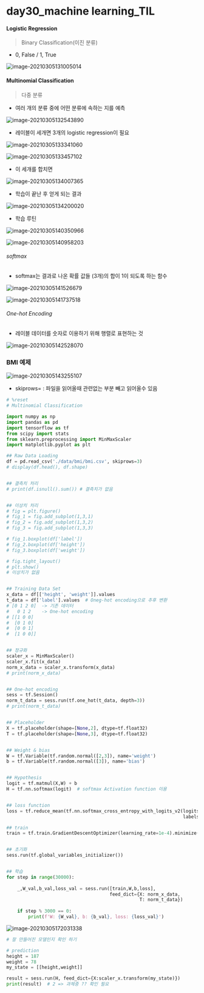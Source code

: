 # day30_machine learning_TIL





#### Logistic Regression

> Binary Classification(이진 분류)

- 0, False / 1, True

![image-20210305131005014](md-images/image-20210305131005014.png)





#### Multinomial Classification

> 다중 분류

- 여러 개의 분류 중에 어떤 분류에 속하는 지를 예측

![image-20210305132543890](md-images/image-20210305132543890.png)



- 레이블이 세개면 3개의 logistic regression이 필요

![image-20210305133341060](md-images/image-20210305133341060.png)

![image-20210305133457102](md-images/image-20210305133457102.png)



- 이 세개를 합치면 

![image-20210305134007365](md-images/image-20210305134007365.png)

- 학습이 끝난 후 얻게 되는 결과

![image-20210305134200020](md-images/image-20210305134200020.png)



- 학습 루틴

![image-20210305140350966](md-images/image-20210305140350966.png)

![image-20210305140958203](md-images/image-20210305140958203.png)



###### softmax

- softmax는 결과로 나온 확률 값들 (3개)의 합이 1이 되도록 하는 함수

![image-20210305141526679](md-images/image-20210305141526679.png)

![image-20210305141737518](md-images/image-20210305141737518.png)



###### One-hot Encoding

- 레이블 데이터를 숫자로 이용하기 위해 행렬로 표현하는 것

![image-20210305142528070](md-images/image-20210305142528070.png)



### BMI 예제

![image-20210305143255107](md-images/image-20210305143255107.png)



- skiprows= : 파일을 읽어올때 관련없는 부분 빼고 읽어올수 있음

```python
# %reset
# Multinomial Classification

import numpy as np
import pandas as pd
import tensorflow as tf
from scipy import stats
from sklearn.preprocessing import MinMaxScaler
import matplotlib.pyplot as plt

## Raw Data Loading
df = pd.read_csv('./data/bmi/bmi.csv', skiprows=3)
# display(df.head(), df.shape)


## 결측치 처리
# print(df.isnull().sum()) # 결측치가 없음


## 이상치 처리
# fig = plt.figure()
# fig_1 = fig.add_subplot(1,3,1)
# fig_2 = fig.add_subplot(1,3,2)
# fig_3 = fig.add_subplot(1,3,3)

# fig_1.boxplot(df['label'])
# fig_2.boxplot(df['height'])
# fig_3.boxplot(df['weight'])

# fig.tight_layout()
# plt.show()
# 이상치가 없음


## Training Data Set
x_data = df[['height', 'weight']].values
t_data = df['label'].values  # Oneg-hot encoding으로 추후 변환
# [0 1 2 0]  -> 기존 데이터
#   0 1 2    -> One-hot encoding
# [[1 0 0]
#  [0 1 0]
#  [0 0 1]
#  [1 0 0]]


## 정규화 
scaler_x = MinMaxScaler()
scaler_x.fit(x_data)
norm_x_data = scaler_x.transform(x_data)
# print(norm_x_data)


## One-hot encoding
sess = tf.Session()
norm_t_data = sess.run(tf.one_hot(t_data, depth=3))
# print(norm_t_data)


## Placeholder
X = tf.placeholder(shape=[None,2], dtype=tf.float32)
T = tf.placeholder(shape=[None,3], dtype=tf.float32)


## Weight & bias
W = tf.Variable(tf.random.normal([2,3]), name='weight')
b = tf.Variable(tf.random.normal([3]), name='bias')


## Hypothesis
logit = tf.matmul(X,W) + b
H = tf.nn.softmax(logit)  # softmax Activation function 이용


## loss function
loss = tf.reduce_mean(tf.nn.softmax_cross_entropy_with_logits_v2(logits=logit,
                                                                 labels=T))

## train
train = tf.train.GradientDescentOptimizer(learning_rate=1e-4).minimize(loss)


## 초기화
sess.run(tf.global_variables_initializer())


## 학습
for step in range(30000):
    
    _,W_val,b_val,loss_val = sess.run([train,W,b,loss],
                                      feed_dict={X: norm_x_data,
                                                 T: norm_t_data})
    
    if step % 3000 == 0:
        print(f'W: {W_val}, b: {b_val}, loss: {loss_val}')
```

![image-20210305172031338](md-images/image-20210305172031338.png)



```python
# 잘 만들어진 모델인지 확인 하기

# prediction
height = 187
weight = 78
my_state = [[height,weight]]

result = sess.run(H, feed_dict={X:scaler_x.transform(my_state)})
print(result)  # 2 => 과체중 ?? 확인 필요
```

